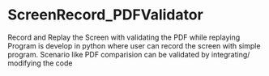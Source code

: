 # ScreenRecord_PDFValidator
Record and Replay the Screen with validating the PDF while replaying
Program is develop in python where user can record the screen with simple program. 
Scenario like PDF comparision can be validated by integrating/ modifying the code
